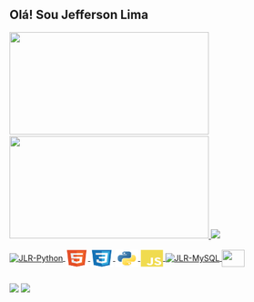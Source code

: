 <h4 align="center">

## Olá! Sou Jefferson Lima
<div >
  <a href="https://github.com/JLimaRodrigues">
  <img width="350px" height="180em" src="https://github-readme-stats.vercel.app/api?username=JLimaRodrigues&show_icons=true&theme=dark&include_all_commits=true&count_private=true"/>
  <img width="350px"  height="180em" src="https://github-readme-stats.vercel.app/api/top-langs/?username=JLimaRodrigues&layout=compact&langs_count=10&theme=dark"/>
  <img width="700em" src="https://github-readme-streak-stats.herokuapp.com?user=JLimaRodrigues&theme=dark&hide_border=true&locale=pt-br&date_format=j%2Fn%5B%2FY%5D"/>
</div>
  <div style="display: inline_block"><br>
  <img align="center" alt="JLR-Python" height="30" width="40" src="https://cdn.jsdelivr.net/gh/devicons/devicon/icons/php/php-original.svg">
  <img align="center" alt="JLR-HTML" height="30" width="40" src="https://raw.githubusercontent.com/devicons/devicon/master/icons/html5/html5-original.svg">
  <img align="center" alt="JLR-CSS" height="30" width="40" src="https://raw.githubusercontent.com/devicons/devicon/master/icons/css3/css3-original.svg">
  <img align="center" alt="JLR-Python" height="30" width="40" src="https://raw.githubusercontent.com/devicons/devicon/master/icons/python/python-original.svg">
  <img align="center" alt="JLR-Js" height="30" width="40" src="https://raw.githubusercontent.com/devicons/devicon/master/icons/javascript/javascript-plain.svg">
  <img align="center" alt="JLR-MySQL" height="30" width="40"  src="https://cdn.jsdelivr.net/gh/devicons/devicon/icons/mysql/mysql-original-wordmark.svg" />
  <img align="center" height="30" width="40"  src="https://cdn.jsdelivr.net/gh/devicons/devicon/icons/bootstrap/bootstrap-original.svg" />
 <!--<img align="center" height="50" src="https://cdn.jsdelivr.net/gh/devicons/devicon/icons/tailwindcss/tailwindcss-original-wordmark.svg" />-->
 <!--<img align="center" height="30" src="https://cdn.jsdelivr.net/gh/devicons/devicon/icons/nodejs/nodejs-original.svg" />-->
 <!--<img align="center" height="30" src="https://cdn.jsdelivr.net/gh/devicons/devicon/icons/postgresql/postgresql-plain-wordmark.svg" />-->
          
          
          
          
 </div>
  
  ##
  
  <div>
    <a href="https://www.linkedin.com/in/jefferson-lima-rodrigues-400926245/" target="_blank"><img src="https://img.shields.io/badge/-LinkedIn-%230077B5?style=for-the-badge&logo=linkedin&logoColor=white" target="_blank"></a>
    <a href="https://www.codewars.com/users/LimaoRJ/badges/small" target="_blank"><img src="https://www.codewars.com/users/LimaoRJ/badges/small" target="_blank"></a>
  </div>
 
